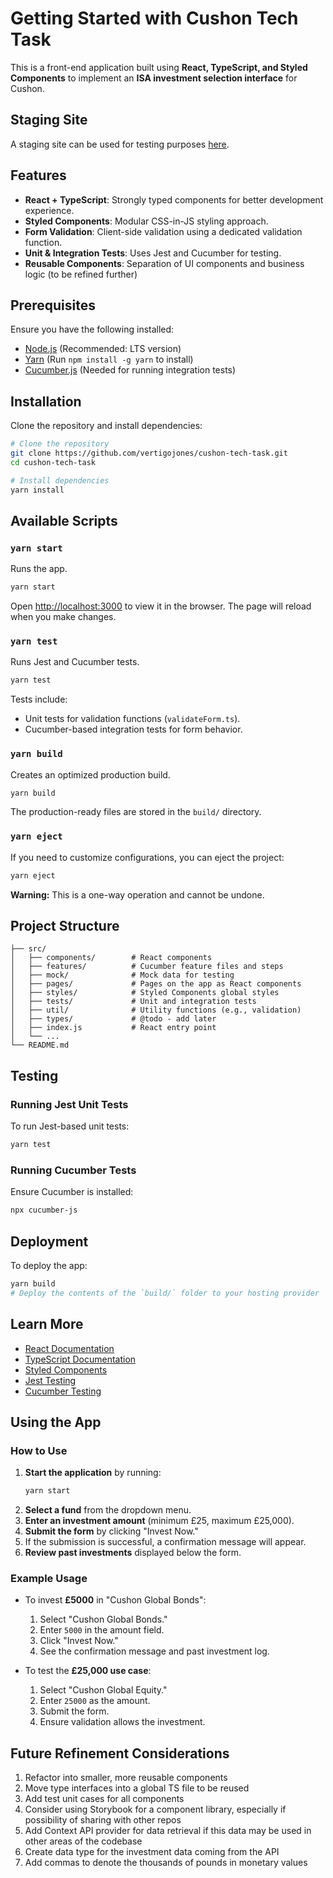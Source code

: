 # Getting Started with Cushon Tech Task

This is a front-end application built using **React, TypeScript, and Styled Components** to implement an **ISA investment selection interface** for Cushon.

## Staging Site

A staging site can be used for testing purposes [here](https://cozy-chaja-e76fe5.netlify.app/).

## Features

- **React + TypeScript**: Strongly typed components for better development experience.
- **Styled Components**: Modular CSS-in-JS styling approach.
- **Form Validation**: Client-side validation using a dedicated validation function.
- **Unit & Integration Tests**: Uses Jest and Cucumber for testing.
- **Reusable Components**: Separation of UI components and business logic (to be refined further)

## Prerequisites

Ensure you have the following installed:

- [Node.js](https://nodejs.org/) (Recommended: LTS version)
- [Yarn](https://yarnpkg.com/) (Run `npm install -g yarn` to install)
- [Cucumber.js](https://cucumber.io/) (Needed for running integration tests)

## Installation

Clone the repository and install dependencies:

```sh
# Clone the repository
git clone https://github.com/vertigojones/cushon-tech-task.git
cd cushon-tech-task

# Install dependencies
yarn install
```

## Available Scripts

### `yarn start`

Runs the app.

```sh
yarn start
```

Open [http://localhost:3000](http://localhost:3000) to view it in the browser. The page will reload when you make changes.

### `yarn test`

Runs Jest and Cucumber tests.

```sh
yarn test
```

Tests include:

- Unit tests for validation functions (`validateForm.ts`).
- Cucumber-based integration tests for form behavior.

### `yarn build`

Creates an optimized production build.

```sh
yarn build
```

The production-ready files are stored in the `build/` directory.

### `yarn eject`

If you need to customize configurations, you can eject the project:

```sh
yarn eject
```

**Warning:** This is a one-way operation and cannot be undone.

## Project Structure

```
├── src/
│   ├── components/        # React components
│   ├── features/          # Cucumber feature files and steps
│   ├── mock/              # Mock data for testing
│   ├── pages/             # Pages on the app as React components
│   ├── styles/            # Styled Components global styles
│   ├── tests/             # Unit and integration tests
│   ├── util/              # Utility functions (e.g., validation)
│   ├── types/             # @todo - add later
│   ├── index.js           # React entry point
│   └── ...
└── README.md
```

## Testing

### Running Jest Unit Tests

To run Jest-based unit tests:

```sh
yarn test
```

### Running Cucumber Tests

Ensure Cucumber is installed:

```sh
npx cucumber-js
```

## Deployment

To deploy the app:

```sh
yarn build
# Deploy the contents of the `build/` folder to your hosting provider
```

## Learn More

- [React Documentation](https://reactjs.org/)
- [TypeScript Documentation](https://www.typescriptlang.org/)
- [Styled Components](https://styled-components.com/)
- [Jest Testing](https://jestjs.io/)
- [Cucumber Testing](https://cucumber.io/)

## Using the App

### How to Use

1. **Start the application** by running:
   ```sh
   yarn start
   ```
2. **Select a fund** from the dropdown menu.
3. **Enter an investment amount** (minimum £25, maximum £25,000).
4. **Submit the form** by clicking "Invest Now."
5. If the submission is successful, a confirmation message will appear.
6. **Review past investments** displayed below the form.

### Example Usage

- To invest **£5000** in "Cushon Global Bonds":

  1. Select "Cushon Global Bonds."
  2. Enter `5000` in the amount field.
  3. Click "Invest Now."
  4. See the confirmation message and past investment log.

- To test the **£25,000 use case**:
  1. Select "Cushon Global Equity."
  2. Enter `25000` as the amount.
  3. Submit the form.
  4. Ensure validation allows the investment.

## Future Refinement Considerations

1. Refactor into smaller, more reusable components
2. Move type interfaces into a global TS file to be reused
3. Add test unit cases for all components
4. Consider using Storybook for a component library, especially if possibility of sharing with other repos
5. Add Context API provider for data retrieval if this data may be used in other areas of the codebase
6. Create data type for the investment data coming from the API
7. Add commas to denote the thousands of pounds in monetary values
